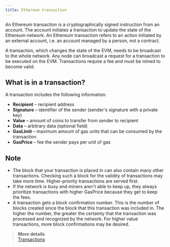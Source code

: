 ```yaml
---
title: Ethereum transaction
---
```


An Ethereum transaction is a cryptographically signed instruction from an account. The account initiates a transaction to update the state of the Ethereum network. An Ethereum transaction refers to an action initiated by an external account, i.e. an account managed by a person, not a contract.  

A transaction, which changes the state of the EVM, needs to be broadcast to the whole network. Any node can broadcast a request for a transaction to be executed on the EVM. Transactions require a fee and must be mined to become valid.

## What is in a transaction?

A transaction includes the following information:
* **Recipient** – recipient address
* **Signature** – identifier of the sender (sender's signature with a private key)
* **Value** – amount of coins to transfer from sender to recipient
* **Data** – arbitrary data (optional field)
* **GasLimit** – maximum amount of gas units that can be consumed by the transaction
* **GasPrice** – fee the sender pays per unit of gas

## Note
* The block that your transaction is placed in can also contain many other transactions. Checking such a block for the validity of transactions may take more time. Higher-priority transactions are served first.
* If the network is busy and miners aren't able to keep up, they always prioritize transactions with higher GasPrice because they get to keep the fees.
* A transaction gets a block confirmation number. This is the number of blocks created since the block that this transaction was included in. The higher the number, the greater the certainty that the transaction was processed and recognized by the network. For higher value transactions, more block confirmations may be desired.


> **More details**  
> [Transactions](https://ethereum.org/en/developers/docs/transactions/)
